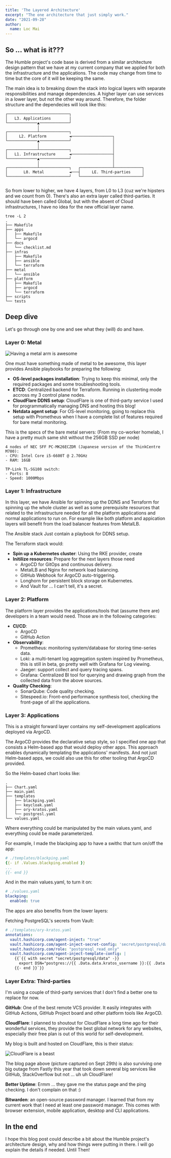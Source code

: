 ```yaml
---
title: 'The Layered Architecture'
excerpt: "The one architecture that just simply work."
date: "2021-09-28"
author:
  name: Loc Mai
---
```


## So ... what is it???

The Humble project's code base is derived from a similar architecture design pattern that we have at my current company that we applied for both the infrastructure and the applications. The code may change from time to time but the core of it will be keeping the same.   

The main idea is to breaking down the stack into logical layers with separate responsibilities and manage dependencies. A higher layer can use services in a lower layer, but not the other way around. Therefore, the folder structure and the dependecies will look like this:

```
┌───────────────────────────┐
│   L3. Applications        |
└─────────────▲─────────────┘                  
              │                                
┌─────────────┴─────────────┐                  
│     L2. Platform          ◄──────────────────┐
└─────────────▲─────────────┘                  │
              │                                │
┌─────────────┴─────────────┐                  │
│   L1. Infrastructure      ◄──────────────────┤
└─────────────▲─────────────┘                  │
              │                                │
┌─────────────┴─────────────┐   ┌──────────────┴────────────┐
│       L0. Metal           ◄───┤     LE. Third-parties     │ 
└───────────────────────────┘   └───────────────────────────┘


```

So from lower to higher, we have 4 layers, from L0 to L3 (cuz we're hipsters and we count from 0). There's also an extra layer called third-parties. It should have been called Global, but with the absent of Cloud infrastructures, I have no idea for the new official layer name.

```
tree -L 2
.
├── Makefile
├── apps
│   ├── Makefile
│   └── argocd
├── docs
│   └── checklist.md
├── infras
│   ├── Makefile
│   ├── ansible
│   └── terraform
├── metal
│   └── ansible
├── platform
│   ├── Makefile
│   ├── argocd
│   └── terraform
├── scripts
└── tests
```

## Deep dive

Let's go through one by one and see what they (will) do and have.

### Layer 0: Metal

![Having a metal arm is awesome](https://raw.githubusercontent.com/locmai/locmai-home-dev/main/static/img/metalarm.gif)

One must have something made of metal to be awesome, this layer provides Ansible playbooks for preparing the following:

- **OS-level packages installation**: Trying to keep this minimal, only the required packages and some troubleshooting tools. 
- **ETCD**: Centralized backend for Terraform. Running in clusterting mode accross my 3 control plane nodes.
- **CloudFlare DDNS setup**: CloudFlare is one of third-party service I used for programmatically managing DNS and hosting this blog!
- **Netdata agent setup**: For OS-level monitoring, going to replace this setup with Prometheus when I have a complete list of features required for bare metal monitoring.

This is the specs of the bare metal servers: (From my co-worker homelab, I have a pretty much same shit without the 256GB SSD per node)

```
4 nodes of NEC SFF PC-MK26ECZDR (Japanese version of the ThinkCentre M700):
- CPU: Intel Core i5-6600T @ 2.70GHz
- RAM: 16GB

TP-Link TL-SG108 switch:
- Ports: 8
- Speed: 1000Mbps
```

### Layer 1: Infrastructure

In this layer, we have Ansible for spinning up the DDNS and Terraform for spinning up the whole cluster as well as some prerequisite resources that related to the infrastructure needed for all the platform applications and normal applications to run on. For example like both platform and appication layers will benefit from the load balancer features from MetalLB.

The Ansible stack Just contain a playbook for DDNS setup.

The Terraform stack would:

- **Spin up a Kubernetes cluster**: Using the RKE provider, create 
- **Initilize resources**: Prepare for the next layers those need 
  - ArgoCD for GitOps and continuous delivery.
  - MetalLB and Nginx for network load balancing.
  - GitHub Webhook for ArgoCD auto-triggering.
  - Longhorn for persistent block storage on Kubernetes.
  - And Vault for ... I can't tell, it's a secret.

### Layer 2: Platform

The platform layer provides the applications/tools that (assume there are) developers in a team would need. Those are in the following categories:

- **CI/CD**: 
  - ArgoCD
  - GitHub Action
- **Observability**:
  - Prometheus: monitoring system/database for storing time-series data.
  - Loki: a multi-tenant log aggregation system inspired by Prometheus, this is still in beta, go pretty well with Grafana for Log viewing.
  - Jaeger: support collect and query tracing spans.
  - Grafana: Centralized BI tool for querying and drawing graph from the collected data from the above sources.
- **Quality Checking**:
  - SonarQube: Code quality checking.
  - Sitespeed.io: Front-end performance synthesis tool, checking the front-page of all the applications.

### Layer 3: Applications

This is a straight forward layer contains my self-development applications deployed via ArgoCD.

The ArgoCD provides the declarative setup style, so I specified one app that consists a Helm-based app that would deploy other apps. This approach enables dynamically templating the applications' manifests. And not just Helm-based apps, we could also use this for other tooling that ArgoCD provided.

So the Helm-based chart looks like:

```
.
├── Chart.yaml
├── main.yaml
├── templates
│   ├── blackping.yaml
│   ├── keycloak.yaml
│   ├── ory-kratos.yaml
│   └── postgresl.yaml
└── values.yaml
```

Where everything could be manipulated by the main values.yaml, and everything could be made parameterized.

For example, I made the blackping app to have a swithc that turn on/off the app:

```yaml
# ./templates/blackping.yaml
{{- if .Values.blackping.enabled }}
...
{{- end }}
```

And in the main values.yaml, to turn it on:

```yaml
# ./values.yaml
blackping:
  enabled: true
```

The apps are also benefits from the lower layers:

Fetching PostgreSQL's secrets from Vault:

```yaml
# ./templates/ory-kratos.yaml
annotations:
  vault.hashicorp.com/agent-inject: "true"
  vault.hashicorp.com/agent-inject-secret-config: 'secret/postgresql/data'
  vault.hashicorp.com/role: "postgresql_read_only"
  vault.hashicorp.com/agent-inject-template-config: |
    {{`{{ with secret "secret/postgresql/data" -}}
      export DSN="postgres://{{ .Data.data.kratos_username }}:{{ .Data.data.kratos_password }}@postgresql:5432/{{ .Data.data.kratos_database }}?sslmode=disable&max_conns=20&max_idle_conns=4"
    {{- end }}`}}
```

### Layer Extra: Third-parties

I'm using a couple of third-party services that I don't find a better one to replace for now.

**GitHub**: One of the best remote VCS provider. It easily integrates with GitHub Actions, GitHub Project board and other platform tools like ArgoCD.

**CloudFlare**: I planned to shoutout for CloudFlare a long time ago for their wonderful services, they provide the best global network for any websites, especially their free plan is out of this world for self-development. 

My blog is built and hosted on CloudFlare, this is their status:

![CloudFlare is a beast](https://raw.githubusercontent.com/locmai/locmai-home-dev/main/static/img/ping2909.png)


The blog page above (picture captured on Sept 29th) is also surviving one big outage from Fastly this year that took down several big services like GitHub, StackOverflow but not ... uh uh CloudFlare!

**Better Uptime**: Ermm ... they gave me the status page and the ping checking. I don't complain on that :)

**Bitwarden**: an open-source password manager. I learned that from my current work that I need at least one password manager. This comes with browser extension, mobile application, desktop and CLI applications.

## In the end

I hope this blog post could describe a bit about the Humble project's architecture design, why and how things were putting in there. I will go explain the details if needed. Until Then!